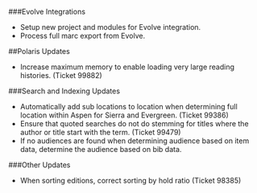 ###Evolve Integrations
- Setup new project and modules for Evolve integration. 
- Process full marc export from Evolve.

##Polaris Updates
- Increase maximum memory to enable loading very large reading histories. (Ticket 99882) 

###Search and Indexing Updates
- Automatically add sub locations to location when determining full location within Aspen for Sierra and Evergreen. (Ticket 99386)
- Ensure that quoted searches do not do stemming for titles where the author or title start with the term. (Ticket 99479)
- If no audiences are found when determining audience based on item data, determine the audience based on bib data.   

###Other Updates
- When sorting editions, correct sorting by hold ratio (Ticket 98385)